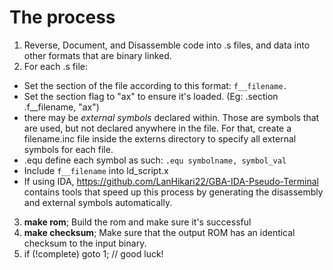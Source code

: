 # The process
1. Reverse, Document, and Disassemble code into .s files, and data into other formats that are binary linked.
2. For each .s file:
  - Set the section of the file according to this format: `f__filename.`
  - Set the section flag to "ax" to ensure it's loaded. (Eg: .section .f__filename, "ax")
  - there may be *external symbols* declared within. Those are symbols that are used, but not declared anywhere in
  the file. For that, create a filename.inc file inside the externs directory
  to specify all external symbols for each file.
  - .equ define each symbol as such: `.equ symbolname, symbol_val`
  - Include `f__filename` into ld_script.x
  - If using IDA, https://github.com/LanHikari22/GBA-IDA-Pseudo-Terminal contains tools that speed up this process by generating
  the disassembly and external symbols automatically.
3. **make rom**; Build the rom and make sure it's successful
4. **make checksum**; Make sure that the output ROM has an identical checksum to the input binary.
5. if (!complete) goto 1; // good luck!
